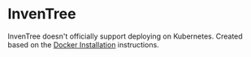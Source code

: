 # InvenTree

InvenTree doesn't officially support deploying on Kubernetes.
Created based on the [Docker Installation](https://docs.inventree.org/en/stable/start/docker_install/#required-files) instructions.
